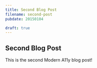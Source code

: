 ```yaml
---
title: Second Blog Post
filename: second-post
pubdate: 20150104

draft: true
---
```


<h2 data-page-title="Second Blog Post">Second Blog Post</h2>

This is the second Modern A11y blog post!

